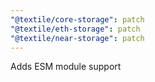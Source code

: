 ```yaml
---
"@textile/core-storage": patch
"@textile/eth-storage": patch
"@textile/near-storage": patch
---
```


Adds ESM module support
